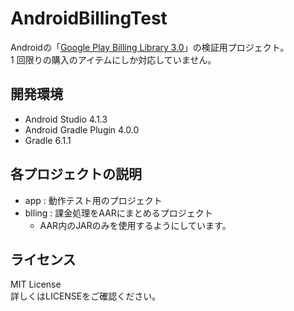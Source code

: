 # AndroidBillingTest
Androidの「[Google Play Billing Library 3.0](https://developer.android.com/google/play/billing/release-notes?hl=ja)」の検証用プロジェクト。  
1 回限りの購入のアイテムにしか対応していません。  

## 開発環境
- Android Studio 4.1.3
- Android Gradle Plugin 4.0.0
- Gradle 6.1.1

## 各プロジェクトの説明
- app : 動作テスト用のプロジェクト
- blling : 課金処理をAARにまとめるプロジェクト
  - AAR内のJARのみを使用するようにしています。

## ライセンス
MIT License  
詳しくはLICENSEをご確認ください。
